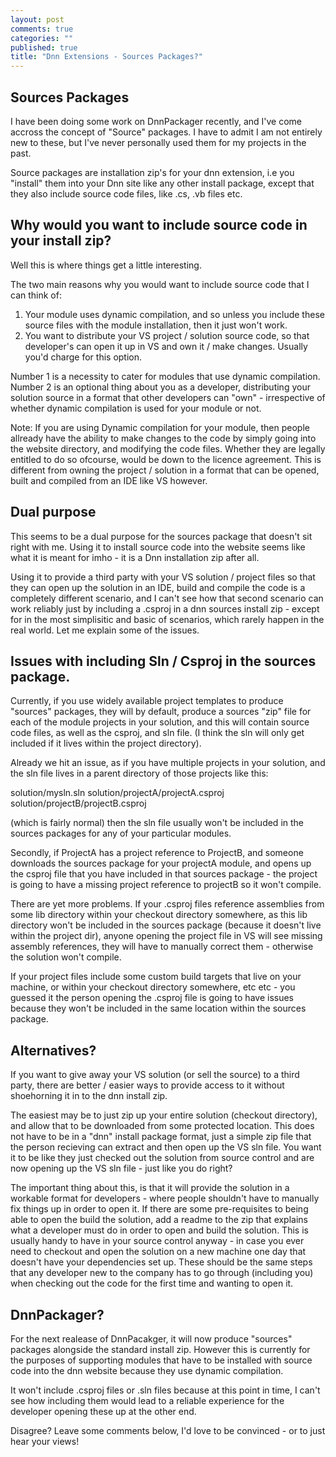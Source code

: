 ```yaml
---
layout: post
comments: true
categories: ""
published: true
title: "Dnn Extensions - Sources Packages?"
---
```


## Sources Packages

I have been doing some work on DnnPackager recently, and I've come accross the concept of "Source" packages. I have to admit I am not entirely new to these, but I've never personally used them for my projects in the past.

Source packages are installation zip's for your dnn extension, i.e you "install" them into your Dnn site like any other install package, except that they also include source code files, like .cs, .vb files etc. 

## Why would you want to include source code in your install zip?
Well this is where things get a little interesting. 

The two main reasons why you would want to include source code that I can think of:

1. Your module uses dynamic compilation, and so unless you include these source files with the module installation, then it just won't work.
2. You want to distribute your VS project / solution source code, so that developer's can open it up in VS and own it / make changes. Usually you'd charge for this option.

Number 1 is a necessity to cater for modules that use dynamic compilation. 
Number 2 is an optional thing about you as a developer, distributing your solution source in a format that other developers can "own" - irrespective of whether dynamic compilation is used for your module or not. 

Note: If you are using Dynamic compilation for your module, then people allready have the ability to make changes to the code by simply going into the website directory, and modifying the code files. Whether they are legally entitled to do so ofcourse, would be down to the licence agreement. This is different from owning the project / solution in a format that can be opened, built and compiled from an IDE like VS however.

## Dual purpose

This seems to be a dual purpose for the sources package that doesn't sit right with me. 
Using it to install source code into the website seems like what it is meant for imho - it is a Dnn installation zip after all.

Using it to provide a third party with your VS solution / project files so that they can open up the solution in an IDE, build and compile the code is a completely different scenario, and I can't see how that second scenario can work reliably just by including a .csproj in a dnn sources install zip - except for in the most simplisitic and basic of scenarios, which rarely happen in the real world. Let me explain some of the issues.


## Issues with including Sln / Csproj in the sources package.

Currently, if you use widely available project templates to produce "sources" packages, they will by default, produce a sources "zip" file for each of the module projects in your solution, and this will contain source code files, as well as the csproj, and sln file. (I think the sln will only get included if it lives within the project directory).

Already we hit an issue, as if you have multiple projects in your solution, and the sln file lives in a parent directory of those projects like this:

solution/mysln.sln
solution/projectA/projectA.csproj
solution/projectB/projectB.csproj


(which is fairly normal) then the sln file usually won't be included in the sources packages for any of your particular modules.

Secondly, if ProjectA has a project reference to ProjectB, and someone downloads the sources package for your projectA module, and opens up the csproj file that you have included in that sources package - the project is going to have a missing project reference to projectB so it won't compile.

There are yet more problems. If your .csproj files reference assemblies from some lib directory within your checkout directory somewhere, as this lib directory won't be included in the sources package (because it doesn't live within the project dir), anyone opening the project file in VS will see missing assembly references, they will have to manually correct them - otherwise the solution won't compile.

If your project files include some custom build targets that live on your machine, or within your checkout directory somewhere, etc etc - you guessed it the person opening the .csproj file is going to have issues because they won't be included in the same location within the sources package.

## Alternatives?

If you want to give away your VS solution (or sell the source) to a third party, there are better / easier ways to provide access to it without shoehorning it in to the dnn install zip. 

The easiest may be to just zip up your entire solution (checkout directory), and allow that to be downloaded from some protected location. This does not have to be in a "dnn" install package format, just a simple zip file that the person recieving can extract and then open up the VS sln file. You want it to be like they just checked out the solution from source control and are now opening up the VS sln file - just like you do right?

The important thing about this, is that it will provide the solution in a workable format for developers - where people shouldn't have to manually fix things up in order to open it. If there are some pre-requisites to being able to open the build the solution, add a readme to the zip that explains what a developer must do in order to open and build the solution. This is usually handy to have in your source control anyway - in case you ever need to checkout and open the solution on a new machine one day that doesn't have your dependencies set up. These should be the same steps that any developer new to the company has to go through (including you) when checking out the code for the first time and wanting to open it.


## DnnPackager?

For the next realease of DnnPacakger, it will now produce "sources" packages alongside the standard install zip. However this is currently for the purposes of supporting modules that have to be installed with source code into the dnn website because they use dynamic compilation. 

It won't include .csproj files or .sln files because at this point in time, I can't see how including them would lead to a reliable experience for the developer opening these up at the other end. 

Disagree? Leave some comments below, I'd love to be convinced - or to just hear your views!















